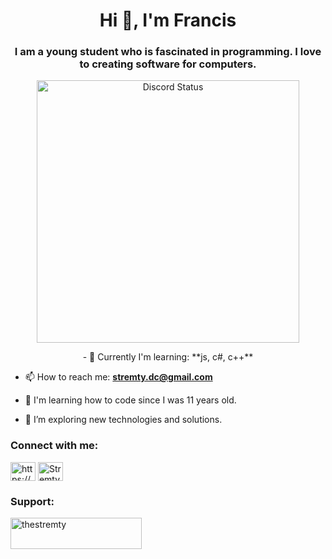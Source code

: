 <h1 align="center">Hi 👋, I'm Francis</h1>
<h3 align="center">I am a young student who is fascinated in programming. I love to creating software for computers.</h3>
<p align="center">
  <img src="https://lanyard.cnrad.dev/api/770603168623099925" alt="Discord Status" width="420" />
</p>
<p align="center">
  - 🌱 Currently I'm learning: **js, c#, c++**

- 📫 How to reach me: **stremty.dc@gmail.com**

- 👶 I'm learning how to code since I was 11 years old.

- 🤔 I’m exploring new technologies and solutions.

<h3 align="left">Connect with me:</h3>
<p align="left">
<a href="https://www.youtube.com/channel/ucawth_qk2lyjpq_xmfct0fg" target="blank"><img align="center" src="https://raw.githubusercontent.com/rahuldkjain/github-profile-readme-generator/master/src/images/icons/Social/youtube.svg" alt="https://www.youtube.com/channel/ucawth_qk2lyjpq_xmfct0fg" height="30" width="40" /></a>
<a href="https://discordapp.com/users/770603168623099925 target="blank"><img align="center" src="https://raw.githubusercontent.com/rahuldkjain/github-profile-readme-generator/master/src/images/icons/Social/discord.svg" alt="Stremty#1327" height="30" width="40" /></a>
</p>

<h3 align="left">Support:</h3>
<p><a href="https://www.buymeacoffee.com/thestremty"> <img align="left" src="https://cdn.buymeacoffee.com/buttons/v2/default-yellow.png" height="50" width="210" alt="thestremty" /></a></p><br><br>
</p>

